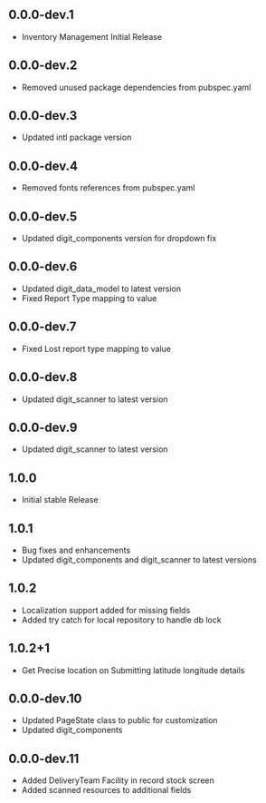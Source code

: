 ## 0.0.0-dev.1

* Inventory Management Initial Release

## 0.0.0-dev.2

* Removed unused package dependencies from pubspec.yaml

## 0.0.0-dev.3

* Updated intl package version

## 0.0.0-dev.4

* Removed fonts references from pubspec.yaml

## 0.0.0-dev.5

* Updated digit_components version for dropdown fix

## 0.0.0-dev.6

* Updated digit_data_model to latest version
* Fixed Report Type mapping to value

## 0.0.0-dev.7

* Fixed Lost report type mapping to value

## 0.0.0-dev.8

* Updated digit_scanner to latest version

## 0.0.0-dev.9

* Updated digit_scanner to latest version

## 1.0.0

* Initial stable Release

## 1.0.1

* Bug fixes and enhancements
* Updated digit_components and digit_scanner to latest versions

## 1.0.2

* Localization support added for missing fields
* Added try catch for local repository to handle db lock

## 1.0.2+1

* Get Precise location on Submitting latitude longitude details

## 0.0.0-dev.10

* Updated PageState class to public for customization
* Updated digit_components

## 0.0.0-dev.11

* Added DeliveryTeam Facility in record stock screen
* Added scanned resources to additional fields